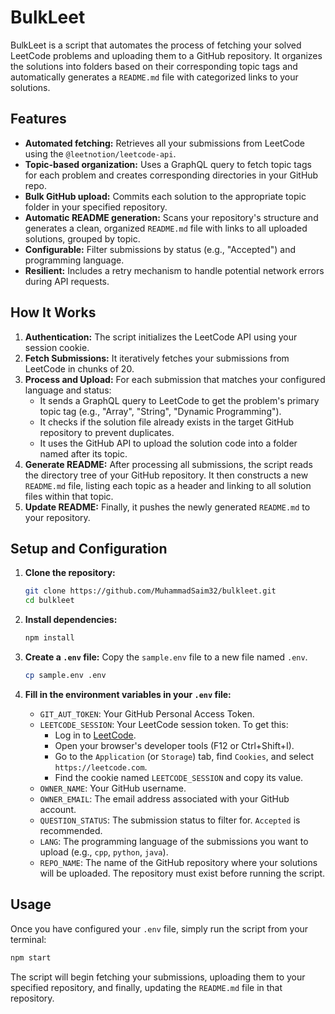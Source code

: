 # BulkLeet

BulkLeet is a  script that automates the process of fetching your solved LeetCode problems and uploading them to a GitHub repository. It  organizes the solutions into folders based on their corresponding topic tags and automatically generates a `README.md` file with categorized links to your solutions.

## Features

-   **Automated fetching:** Retrieves all your submissions from LeetCode using the `@leetnotion/leetcode-api`.
-   **Topic-based organization:** Uses a GraphQL query to fetch topic tags for each problem and creates corresponding directories in your GitHub repo.
-   **Bulk GitHub upload:** Commits each solution to the appropriate topic folder in your specified repository.
-   **Automatic README generation:** Scans your repository's structure and generates a clean, organized `README.md` file with links to all uploaded solutions, grouped by topic.
-   **Configurable:** Filter submissions by status (e.g., "Accepted") and programming language.
-   **Resilient:** Includes a retry mechanism to handle potential network errors during API requests.

## How It Works

1.  **Authentication:** The script initializes the LeetCode API using your session cookie.
2.  **Fetch Submissions:** It iteratively fetches your submissions from LeetCode in chunks of 20.
3.  **Process and Upload:** For each submission that matches your configured language and status:
    -   It sends a GraphQL query to LeetCode to get the problem's primary topic tag (e.g., "Array", "String", "Dynamic Programming").
    -   It checks if the solution file already exists in the target GitHub repository to prevent duplicates.
    -   It uses the GitHub API to upload the solution code into a folder named after its topic.
4.  **Generate README:** After processing all submissions, the script reads the directory tree of your GitHub repository. It then constructs a new `README.md` file, listing each topic as a header and linking to all solution files within that topic.
5.  **Update README:** Finally, it pushes the newly generated `README.md` to your repository.

## Setup and Configuration

1.  **Clone the repository:**
    ```bash
    git clone https://github.com/MuhammadSaim32/bulkleet.git
    cd bulkleet
    ```

2.  **Install dependencies:**
    ```bash
    npm install
    ```

3.  **Create a `.env` file:**
    Copy the `sample.env` file to a new file named `.env`.
    ```bash
    cp sample.env .env
    ```

4.  **Fill in the environment variables in your `.env` file:**

    -   `GIT_AUT_TOKEN`: Your GitHub Personal Access Token. 
    -   `LEETCODE_SESSION`: Your LeetCode session token. To get this:
        -   Log in to [LeetCode](https://leetcode.com).
        -   Open your browser's developer tools (F12 or Ctrl+Shift+I).
        -   Go to the `Application` (or `Storage`) tab, find `Cookies`, and select `https://leetcode.com`.
        -   Find the cookie named `LEETCODE_SESSION` and copy its value.
    -   `OWNER_NAME`: Your GitHub username.
    -   `OWNER_EMAIL`: The email address associated with your GitHub account.
    -   `QUESTION_STATUS`: The submission status to filter for. `Accepted` is recommended.
    -   `LANG`: The programming language of the submissions you want to upload (e.g., `cpp`, `python`, `java`).
    -   `REPO_NAME`: The name of the GitHub repository where your solutions will be uploaded. The repository must exist before running the script.

## Usage

Once you have configured your `.env` file, simply run the script from your terminal:

```bash
npm start
```

The script will begin fetching your submissions, uploading them to your specified repository, and finally, updating the `README.md` file in that repository.
